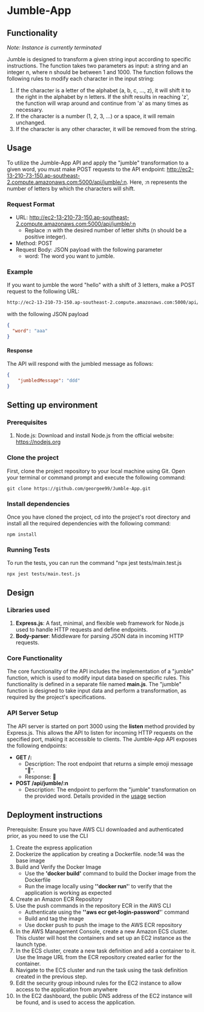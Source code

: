# Jumble-App

## Functionality
_Note: Instance is currently terminated_

Jumble is designed to transform a given string input according to specific instructions. The function takes two parameters as input: a string and an integer n, where n should be between 1 and 1000. The function follows the following rules to modify each character in the input string:

1. If the character is a letter of the alphabet (a, b, c, ..., z), it will shift it to the right in the alphabet by n letters. If the shift results in reaching 'z', the function will wrap around and continue from 'a' as many times as necessary.
2. If the character is a number (1, 2, 3, ...) or a space, it will remain unchanged.
3. If the character is any other character, it will be removed from the string.

## Usage <a name="usage"></a>

To utilize the Jumble-App API and apply the "jumble" transformation to a given word, you must make POST requests to the API endpoint: http://ec2-13-210-73-150.ap-southeast-2.compute.amazonaws.com:5000/api/jumble/:n. Here, :n represents the number of letters by which the characters will shift.
### Request Format
* URL: http://ec2-13-210-73-150.ap-southeast-2.compute.amazonaws.com:5000/api/jumble/:n
  * Replace :n with the desired number of letter shifts (n should be a positive integer).
* Method: POST
* Request Body: JSON payload with the following parameter
  * word: The word you want to jumble.

### Example 
If you want to jumble the word "hello" with a shift of 3 letters, make a POST request to the following URL:
```bash
http://ec2-13-210-73-150.ap-southeast-2.compute.amazonaws.com:5000/api/jumble/3
```
with the following JSON payload
```json
{
  "word": "aaa"
}
```

#### Response
The API will respond with the jumbled message as follows:
```json
{
    "jumbledMessage": "ddd"
}
```
## Setting up environment

### Prerequisites
1. Node.js: Download and install Node.js from the official website: https://nodejs.org

### Clone the project
First, clone the project repository to your local machine using Git. Open your terminal or command prompt and execute the following command:
```
git clone https://github.com/georgee99/Jumble-App.git
```
### Install dependencies
Once you have cloned the project, cd into the project's root directory and install all the required dependencies with the following command:
```
npm install
```
### Running Tests
To run the tests, you can run the command "npx jest tests/main.test.js
```
npx jest tests/main.test.js
```
## Design
### Libraries used

1. **Express.js**: A fast, minimal, and flexible web framework for Node.js used to handle HTTP requests and define endpoints.
2. **Body-parser**: Middleware for parsing JSON data in incoming HTTP requests.

### Core Functionality
The core functionality of the API includes the implementation of a "jumble" function, which is used to modify input data based on specific rules. This functionality is defined in a separate file named **main.js**. The "jumble" function is designed to take input data and perform a transformation, as required by the project's specifications.

### API Server Setup
The API server is started on port 3000 using the **listen** method provided by Express.js. This allows the API to listen for incoming HTTP requests on the specified port, making it accessible to clients.
The Jumble-App API exposes the following endpoints:
* **GET /:**
  * Description: The root endpoint that returns a simple emoji message "🚀".
  * Response: 🚀
* **POST /api/jumble/:n**
  * Description: The endpoint to perform the "jumble" transformation on the provided word. Details provided in the [usage](#usage) section
## Deployment instructions

Prerequisite: Ensure you have AWS CLI downloaded and authenticated prior, as you need to use the CLI 

1. Create the express application
2. Dockerize the application by creating a Dockerfile. node:14 was the base image
3. Build and Verify the Docker Image
   - Use the **'docker build'** command to build the Docker image from the Dockerfile
   - Run the image locally using **''docker run'**' to verify that the application is working as expected
5. Create an Amazon ECR Repository
6. Use the push commands in the repository ECR in the AWS CLI
   - Authenticate using the **''aws ecr get-login-password'**' command
   - Build and tag the image
	- Use docker push to push the image to the AWS ECR repository 
7. In the AWS Management Console, create a new Amazon ECS cluster. This cluster will host the containers and set up an EC2 instance as the launch type.
8. In the ECS cluster, create a new task definition and add a container to it. Use the Image URL from the ECR repository created earlier for the container.
9. Navigate to the ECS cluster and run the task using the task definition created in the previous step.
10. Edit the security group inbound rules for the EC2 instance to allow access to the application from anywhere
11. In the EC2 dashboard, the public DNS address of the EC2 instance will be found, and is used to access the application.
